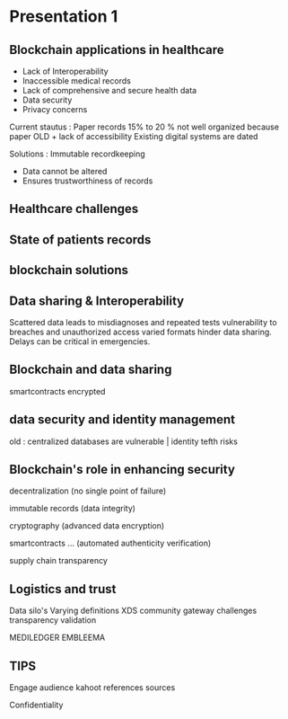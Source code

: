 # Presentation 1

## Blockchain applications in healthcare

- Lack of Interoperability
- Inaccessible medical records
- Lack of comprehensive and secure health data
- Data security
- Privacy concerns

Current stautus : Paper records 15% to 20 % not well organized because paper OLD + lack of accessibility
Existing digital systems are dated

Solutions :  Immutable recordkeeping

- Data cannot be altered
- Ensures trustworthiness of records

## Healthcare challenges

## State of patients records

## blockchain solutions

## Data sharing & Interoperability

Scattered data leads to misdiagnoses and repeated tests
vulnerability to breaches and unauthorized access
varied formats hinder data sharing.
Delays can be critical in emergencies.

## Blockchain and data sharing

smartcontracts encrypted

## data security and identity management

old : centralized databases are vulnerable | identity tefth risks

## Blockchain's role in enhancing security

decentralization (no single point of failure)

immutable records (data integrity)

cryptography (advanced data encryption)

smartcontracts ... (automated authenticity verification)

supply chain transparency

## Logistics and trust

Data silo's
Varying definitions
XDS
community
gateway
challenges
transparency
validation

MEDILEDGER  EMBLEEMA

## TIPS

Engage audience kahoot
references sources

Confidentiality
